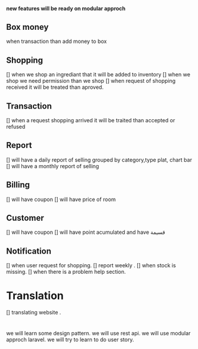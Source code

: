 #### new features will be ready on modular approch

## Box money

when transaction than add money to box

## Shopping

[] when we shop an ingrediant that it will be added to inventory
[] when we shop we need permission than we shop
[] when request of shopping received it will be treated than aproved.

## Transaction

[] when a request shopping arrived it will be traited than
accepted or refused

## Report

[] will have a daily report of selling grouped by category,type plat, chart bar
[] will have a monthly report of selling

## Billing

[] will have coupon
[] will have price of room

## Customer

[] will have coupon
[] will have point acumulated and have قسيمة

## Notification
[] when user request for shopping.
[] report weekly .
[] when stock is missing.
[] when there is a problem help section.

# Translation 
[] translating website .

# 

we will learn some design pattern.
we will use rest api.
we will use modular approch laravel.
we will try to learn to do user story.

